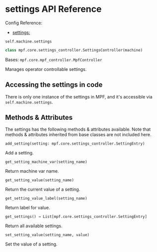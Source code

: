 # settings API Reference

Config Reference:

* [settings:](../../../config/settings.md)

`self.machine.settings`

``` python
class mpf.core.settings_controller.SettingsController(machine)
```

Bases: `mpf.core.mpf_controller.MpfController`

Manages operator controllable settings.

## Accessing the settings in code

There is only one instance of the settings in MPF, and it's accessible via `self.machine.settings`.

## Methods & Attributes

The settings has the following methods & attributes available. Note that methods & attributes inherited from base classes are not included here.

`add_setting(setting: mpf.core.settings_controller.SettingEntry)`

Add a setting.

`get_setting_machine_var(setting_name)`

Return machine var name.

`get_setting_value(setting_name)`

Return the current value of a setting.

`get_setting_value_label(setting_name)`

Return label for value.

`get_settings() → List[mpf.core.settings_controller.SettingEntry]`

Return all available settings.

`set_setting_value(setting_name, value)`

Set the value of a setting.
